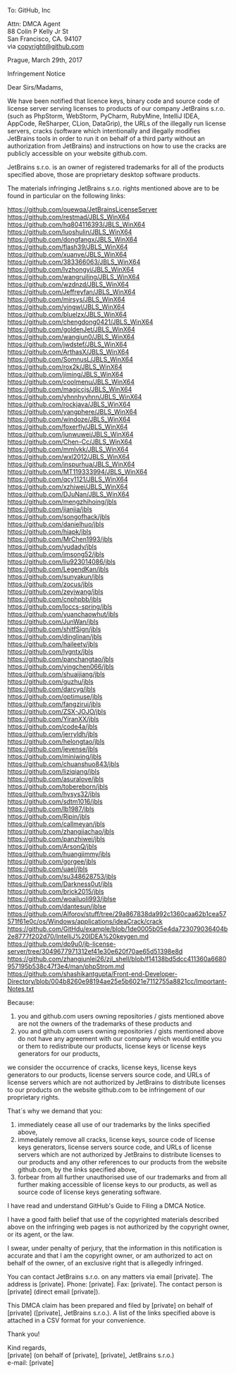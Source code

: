 To: GitHub, Inc

Attn: DMCA Agent  
88 Colin P Kelly Jr St  
San Francisco, CA. 94107  
via copyright@github.com

Prague, March 29th, 2017

Infringement Notice

Dear Sirs/Madams,

We have been notified that licence keys, binary code and source code of license server serving licenses to products of our company JetBrains s.r.o. (such as
PhpStorm, WebStorm, PyCharm, RubyMine, IntelliJ IDEA, AppCode, ReSharper, CLion, DataGrip), the URLs of the illegally run license servers,
cracks (software which intentionally and illegally modifies JetBrains tools in order to run it on behalf of a third party without an authorization from JetBrains)
and instructions on how to use the cracks are publicly accessible on your website github.com.

JetBrains s.r.o. is an owner of registered trademarks for all of the products specified above, those are proprietary desktop software products.

The materials infringing JetBrains s.r.o. rights mentioned above are to be found in particular on the following links:

https://github.com/ouewqa/JetBrainsLicenseServer  
https://github.com/restmad/JBLS_WinX64  
https://github.com/hq804116393/JBLS_WinX64  
https://github.com/luoshulin/JBLS_WinX64  
https://github.com/dongfangx/JBLS_WinX64  
https://github.com/flash39/JBLS_WinX64  
https://github.com/xuanye/JBLS_WinX64  
https://github.com/383366063/JBLS_WinX64  
https://github.com/lvzhongyi/JBLS_WinX64  
https://github.com/wangruiling/JBLS_WinX64  
https://github.com/wzdnzd/JBLS_WinX64  
https://github.com/Jeffreyfan/JBLS_WinX64  
https://github.com/mirsys/JBLS_WinX64  
https://github.com/yingwl/JBLS_WinX64  
https://github.com/bluelzx/JBLS_WinX64  
https://github.com/chengdong0421/JBLS_WinX64  
https://github.com/goldenJet/JBLS_WinX64  
https://github.com/wangjun0/JBLS_WinX64  
https://github.com/jwdstef/JBLS_WinX64   
https://github.com/ArthasX/JBLS_WinX64  
https://github.com/SomnusL/JBLS_WinX64  
https://github.com/rox2k/JBLS_WinX64  
https://github.com/jiming/JBLS_WinX64  
https://github.com/coolmenu/JBLS_WinX64  
https://github.com/magiccjs/JBLS_WinX64  
https://github.com/yhnnhyyhnn/JBLS_WinX64  
https://github.com/rockjava/JBLS_WinX64  
https://github.com/yangphere/JBLS_WinX64  
https://github.com/windoze/JBLS_WinX64  
https://github.com/foxerfly/JBLS_WinX64  
https://github.com/junwuwei/JBLS_WinX64  
https://github.com/Chen-Cc/JBLS_WinX64  
https://github.com/mmlvkk/JBLS_WinX64  
https://github.com/wxl2012/JBLS_WinX64  
https://github.com/inspurhua/JBLS_WinX64  
https://github.com/MT119333994/JBLS_WinX64  
https://github.com/qcy1121/JBLS_WinX64  
https://github.com/xzhiwei/JBLS_WinX64  
https://github.com/DJuNan/JBLS_WinX64  
https://github.com/mengzhihoing/jbls  
https://github.com/jianjia/jbls  
https://github.com/songofhack/jbls  
https://github.com/danielhuo/jbls  
https://github.com/hiapk/jbls  
https://github.com/MrChen1993/jbls  
https://github.com/yudady/jbls  
https://github.com/imsong52/jbls  
https://github.com/liu923014086/jbls  
https://github.com/LegendKan/jbls  
https://github.com/sunyakun/jbls  
https://github.com/zocus/jbls  
https://github.com/zeyiwang/jbls  
https://github.com/cnphpbb/jbls  
https://github.com/loccs-spring/jbls  
https://github.com/yuanchaowhut/jbls  
https://github.com/JunWan/jbls  
https://github.com/shitfSign/jbls  
https://github.com/dinglinan/jbls  
https://github.com/haileety/jbls  
https://github.com/lygntx/jbls  
https://github.com/panchangtao/jbls  
https://github.com/yingchen066/jbls  
https://github.com/shuaijiang/jbls  
https://github.com/guzhu/jbls  
https://github.com/darcyg/jbls  
https://github.com/optimuse/jbls  
https://github.com/fangzirui/jbls  
https://github.com/ZSX-JOJO/jbls  
https://github.com/YiranXX/jbls  
https://github.com/code4a/jbls  
https://github.com/jerryldh/jbls  
https://github.com/helongtao/jbls  
https://github.com/jevense/jbls  
https://github.com/miniwing/jbls  
https://github.com/chuanshuo843/jbls  
https://github.com/liziqiang/jbls  
https://github.com/asuralove/jbls  
https://github.com/tobereborn/jbls  
https://github.com/hysys32/jbls  
https://github.com/sdtm1016/jbls  
https://github.com/lb1987/jbls  
https://github.com/Ripin/jbls  
https://github.com/callmeyan/jbls  
https://github.com/zhangjiachao/jbls  
https://github.com/panzhiwei/jbls  
https://github.com/ArsonQ/jbls  
https://github.com/huangjimmy/jbls  
https://github.com/gorgee/jbls  
https://github.com/uael/jbls  
https://github.com/su348628753/jbls  
https://github.com/Darkness0ut/jbls  
https://github.com/brick2015/jbls  
https://github.com/woailuoli993/jblse  
https://github.com/dantesun/jblse  
https://github.com/Alforov/stuff/tree/29a867838da992c1360caa62b1cea57571f61e0c/os/Windows/applications/ideaCrack/crack  
https://github.com/GitHdu/example/blob/1de0005b05e4da723079036404b2e8777f202d70/IntelliJ%20IDEA%20keygen.md  
https://github.com/dp9u0/jb-license-server/tree/3049677971312ef41e30e620f70ae65d51398e8d  
https://github.com/zhangjunlei26/zjl_shell/blob/f14138bd5dcc411360a6680957195b538c47f3e4/man/phpStrom.md  
https://github.com/shashikantgupta/Front-end-Developer-Directory/blob/004b8260e98194ae25e5b6021e7112755a8821cc/Important-Notes.txt  

Because:
1) you and github.com users owning repositories / gists mentioned above are not the owners of the
trademarks of these products and  
2) you and github.com users owning repositories / gists mentioned above do not have any agreement
with our company which would entitle you or them to redistribute our products, license keys or
license keys generators for our products,

we consider the occurrence of cracks, license keys, license keys generators to our products, license servers
source code, and URLs of license servers which are not authorized by JetBrains to distribute
licenses to our products on the website github.com to be infringement of our proprietary rights.

That´s why we demand that you:
1) immediately cease all use of our trademarks by the links specified above,  
2) immediately remove all cracks, license keys, source code of license keys generators, license servers
source code, and URLs of license servers which are not authorized by JetBrains to distribute
licenses to our products and any other references to our products from the website github.com, by
the links specified above,  
3) forbear from all further unauthorised use of our trademarks and from all further making
accessible of license keys to our products, as well as source code of license keys generating software.

I have read and understand GitHub's Guide to Filing a DMCA Notice.

I have a good faith belief that use of the copyrighted materials described above on the infringing
web pages is not authorized by the copyright owner, or its agent, or the law.

I swear, under penalty of perjury, that the information in this notification is accurate and that I
am the copyright owner, or am authorized to act on behalf of the owner, of an exclusive right that
is allegedly infringed.

You can contact JetBrains s.r.o. on any matters via email [private]. The address is [private]. Phone: [private]. Fax: [private]. The contact person is [private] (direct email
[private]).

This DMCA claim has been prepared and filed by [private] on behalf of [private]
([private], JetBrains s.r.o.).
A list of the links specified above is attached in a CSV format for your convenience.

Thank you!

Kind regards,  
[private] (on behalf of [private], [private], JetBrains s.r.o.)  
e-mail: [private]
